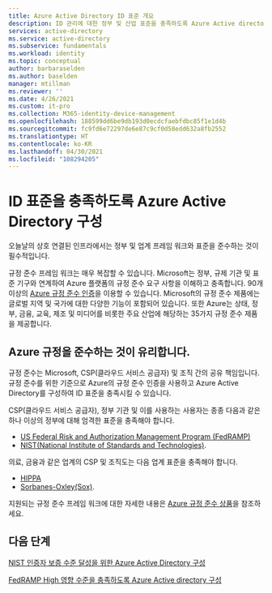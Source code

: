 ```yaml
---
title: Azure Active Directory ID 표준 개요
description: ID 관리에 대한 정부 및 산업 표준을 충족하도록 Azure Active directory를 구성할 수 있습니다.
services: active-directory
ms.service: active-directory
ms.subservice: fundamentals
ms.workload: identity
ms.topic: conceptual
author: barbaraselden
ms.author: baselden
manager: mtillman
ms.reviewer: ''
ms.date: 4/26/2021
ms.custom: it-pro
ms.collection: M365-identity-device-management
ms.openlocfilehash: 188599dd6be9db193d0ecdcfaebfdbc85f1e1d4b
ms.sourcegitcommit: fc9fd6e72297de6e87c9cf0d58edd632a8fb2552
ms.translationtype: HT
ms.contentlocale: ko-KR
ms.lasthandoff: 04/30/2021
ms.locfileid: "108294205"
---
```

# <a name="configure-azure-active-directory-to-meet-identity-standards"></a>ID 표준을 충족하도록 Azure Active Directory 구성

오늘날의 상호 연결된 인프라에서는 정부 및 업계 프레임 워크와 표준을 준수하는 것이 필수적입니다. 

규정 준수 프레임 워크는 매우 복잡할 수 있습니다. Microsoft는 정부, 규제 기관 및 표준 기구와 연계하여 Azure 플랫폼의 규정 준수 요구 사항을 이해하고 충족합니다. 90개 이상의 [Azure 규정 준수 인증](https://docs.microsoft.com/azure/compliance)을 이용할 수 있습니다. Microsoft의 규정 준수 제품에는 글로벌 지역 및 국가에 대한 다양한 기능이 포함되어 있습니다. 또한 Azure는 상태, 정부, 금융, 교육, 제조 및 미디어를 비롯한 주요 산업에 해당하는 35가지 규정 준수 제품을 제공합니다. 

## <a name="azure-compliance-provides-a-head-start"></a>Azure 규정을 준수하는 것이 유리합니다.

규정 준수는 Microsoft, CSP(클라우드 서비스 공급자) 및 조직 간의 공유 책임입니다. 규정 준수를 위한 기준으로 Azure의 규정 준수 인증을 사용하고 Azure Active Directory를 구성하여 ID 표준을 충족시킬 수 있습니다.

CSP(클라우드 서비스 공급자), 정부 기관 및 이를 사용하는 사용자는 종종 다음과 같은 하나 이상의 정부에 대해 엄격한 표준을 충족해야 합니다.
* [US Federal Risk and Authorization Management Program (FedRAMP)](https://docs.microsoft.com/azure/compliance/offerings/offering-fedramp)
* [NIST(National Institute of Standards and Technologies)](https://docs.microsoft.com/azure/compliance/offerings/offering-nist-800-53).

의료, 금융과 같은 업계의 CSP 및 조직도는 다음 업계 표준을 충족해야 합니다. 
* [HIPPA](https://docs.microsoft.com/azure/compliance/offerings/offering-hipaa-us)
* [Sorbanes-Oxley(Sox)](https://docs.microsoft.com/azure/compliance/offerings/offering-sox-us).

지원되는 규정 준수 프레임 워크에 대한 자세한 내용은 [Azure 규정 준수 상품](https://docs.microsoft.com/azure/compliance/offerings/)을 참조하세요.

## <a name="next-steps"></a>다음 단계

[NIST 인증자 보증 수준 달성을 위한 Azure Active Directory 구성](nist-overview.md)

[FedRAMP High 영향 수준을 충족하도록 Azure Active directory 구성](configure-azure-active-directory-for-fedramp-high-impact.md)